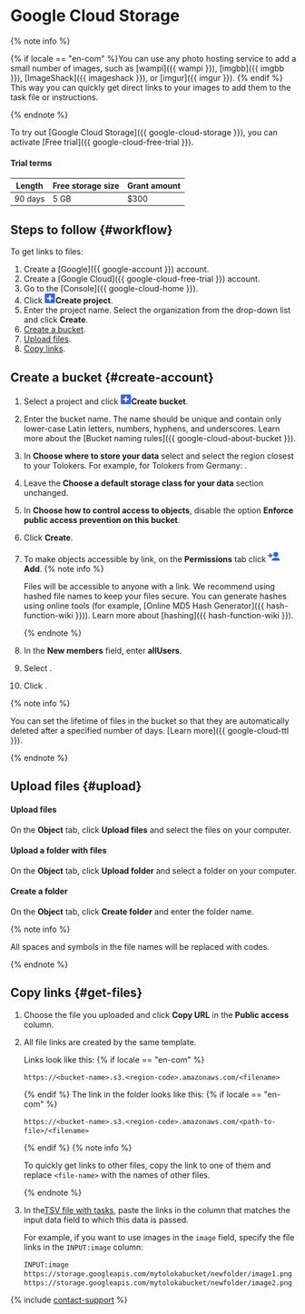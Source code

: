 # Google Cloud Storage

{% note info %}

{% if locale == "en-com" %}You can use any photo hosting service to add a small number of images, such as [wampi]({{ wampi }}), [imgbb]({{ imgbb }}), [ImageShack]({{ imageshack }}), or [imgur]({{ imgur }}). {% endif %} This way you can quickly get direct links to your images to add them to the task file or instructions.

{% endnote %}


To try out [Google Cloud Storage]({{ google-cloud-storage }}), you can activate [Free trial]({{ google-cloud-free-trial }}).

#### Trial terms

Length | Free storage size | Grant amount
----- | ----- | -----
90 days | 5 GB | $300


## Steps to follow {#workflow}

To get links to files:

1. Create a [Google]({{ google-account }}) account.
1. Create a [Google Cloud]({{ google-cloud-free-trial }}) account.
1. Go to the [Console]({{ google-cloud-home }}).
1. Click ![](../_images/tutorials/cloud-storage/google-cloud/create-bucket-icon.png)**Create project**.
1. Enter the project name. Select the organization from the drop-down list and click **Create**.
1. [Create a bucket](#create-account).
1. [Upload files](#upload).
1. [Copy links](#get-files).


## Create a bucket {#create-account}

1. Select a project and click ![](../_images/tutorials/cloud-storage/google-cloud/create-bucket-icon.png)**Create bucket**.

1. Enter the bucket name. The name should be unique and contain only lower-case Latin letters, numbers, hyphens, and underscores.
    Learn more about the [Bucket naming rules]({{ google-cloud-about-bucket }}).
1. In **Choose where to store your data** select  and select the region closest to your Tolokers. For example, for Tolokers from Germany: .

1. Leave the **Choose a default storage class for your data** section unchanged.

1. In **Choose how to control access to objects**, disable the option **Enforce public access prevention on this bucket**.

1. Click **Create**.

1. To make objects accessible by link, on the **Permissions** tab click ![](../_images/tutorials/cloud-storage/google-cloud/add-permission.png)**Add**.
    {% note info %}

    Files will be accessible to anyone with a link. We recommend using hashed file names to keep your files secure. You can generate hashes using online tools (for example, [Online MD5 Hash Generator]({{ hash-function-wiki }})). Learn more about [hashing]({{ hash-function-wiki }}).

    {% endnote %}

1. In the **New members** field, enter **allUsers**.

1. Select .

1. Click .


{% note info %}

You can set the lifetime of files in the bucket so that they are automatically deleted after a specified number of days. [Learn more]({{ google-cloud-ttl }}).

{% endnote %}



## Upload files {#upload}

#### Upload files

On the **Object** tab, click **Upload files** and select the files on your computer.

#### Upload a folder with files

On the **Object** tab, click **Upload folder** and select a folder on your computer.

#### Create a folder

On the **Object** tab, click **Create folder** and enter the folder name.

{% note info %}

All spaces and symbols in the file names will be replaced with codes.

{% endnote %}



## Copy links {#get-files}

1. Choose the file you uploaded and click **Copy URL** in the **Public access** column.

1. All file links are created by the same template.

    Links look like this:
    {% if locale == "en-com" %}
    ```
    https://<bucket-name>.s3.<region-code>.amazonaws.com/<filename>
    ```
    {% endif %}
    The link in the folder looks like this:
    {% if locale == "en-com" %}
    ```
    https://<bucket-name>.s3.<region-code>.amazonaws.com/<path-to-file>/<filename>
    ```
    {% endif %}
    {% note info %}

    To quickly get links to other files, copy the link to one of them and replace `<file-name>` with the names of other files.

    {% endnote %}

1. In the[TSV file with tasks](pool_csv.md), paste the links in the column that matches the input data field to which this data is passed.

    For example, if you want to use images in the `image` field, specify the file links in the `INPUT:image` column:

    ```
    INPUT:image
    https://storage.googleapis.com/mytolokabucket/newfolder/image1.png
    https://storage.googleapis.com/mytolokabucket/newfolder/image2.png
    ```



{% include [contact-support](../_includes/contact-support-new.md) %}
